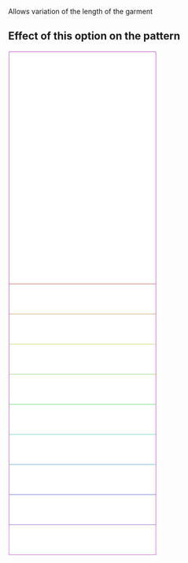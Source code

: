 Allows variation of the length of the garment

## Effect of this option on the pattern

![This image shows the effect of this option by superimposing several variants that have a different value for this option](tiberius_lengthbonus_sample.svg "Effect of this option on the pattern")
